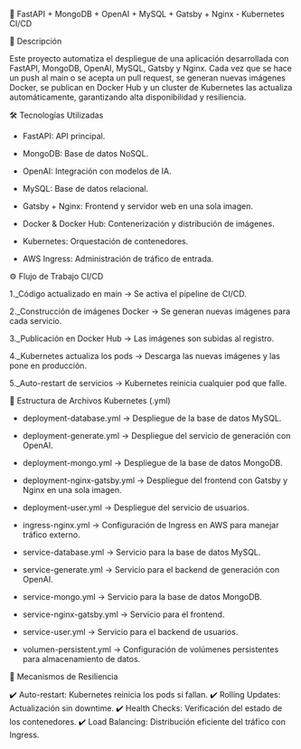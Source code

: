 🚀 FastAPI + MongoDB + OpenAI + MySQL + Gatsby + Nginx - Kubernetes CI/CD

📌 Descripción

Este proyecto automatiza el despliegue de una aplicación desarrollada con FastAPI, MongoDB, OpenAI, MySQL, Gatsby y Nginx. Cada vez que se hace un push al main o se acepta un pull request, se generan nuevas imágenes Docker, se publican en Docker Hub y un cluster de Kubernetes las actualiza automáticamente, garantizando alta disponibilidad y resiliencia.

🛠️ Tecnologías Utilizadas

* FastAPI: API principal.

* MongoDB: Base de datos NoSQL.

* OpenAI: Integración con modelos de IA.

* MySQL: Base de datos relacional.

* Gatsby + Nginx: Frontend y servidor web en una sola imagen.

* Docker & Docker Hub: Contenerización y distribución de imágenes.

* Kubernetes: Orquestación de contenedores.

* AWS Ingress: Administración de tráfico de entrada.

⚙️ Flujo de Trabajo CI/CD

1._Código actualizado en main → Se activa el pipeline de CI/CD.

2._Construcción de imágenes Docker → Se generan nuevas imágenes para cada servicio.

3._Publicación en Docker Hub → Las imágenes son subidas al registro.

4._Kubernetes actualiza los pods → Descarga las nuevas imágenes y las pone en producción.

5._Auto-restart de servicios → Kubernetes reinicia cualquier pod que falle.

📁 Estructura de Archivos Kubernetes (.yml)

* deployment-database.yml → Despliegue de la base de datos MySQL.

* deployment-generate.yml → Despliegue del servicio de generación con OpenAI.

* deployment-mongo.yml → Despliegue de la base de datos MongoDB.

* deployment-nginx-gatsby.yml → Despliegue del frontend con Gatsby y Nginx en una sola imagen.

* deployment-user.yml → Despliegue del servicio de usuarios.

* ingress-nginx.yml → Configuración de Ingress en AWS para manejar tráfico externo.

* service-database.yml → Servicio para la base de datos MySQL.

* service-generate.yml → Servicio para el backend de generación con OpenAI.

* service-mongo.yml → Servicio para la base de datos MongoDB.

* service-nginx-gatsby.yml → Servicio para el frontend.

* service-user.yml → Servicio para el backend de usuarios.

* volumen-persistent.yml → Configuración de volúmenes persistentes para almacenamiento de datos.

🔄 Mecanismos de Resiliencia

✔️ Auto-restart: Kubernetes reinicia los pods si fallan.
✔️ Rolling Updates: Actualización sin downtime.
✔️ Health Checks: Verificación del estado de los contenedores.
✔️ Load Balancing: Distribución eficiente del tráfico con Ingress.

